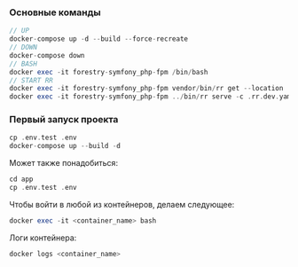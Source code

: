 ### Основные команды
```php
// UP
docker-compose up -d --build --force-recreate
// DOWN
docker-compose down
// BASH
docker exec -it forestry-symfony_php-fpm /bin/bash
// START RR
docker exec -it forestry-symfony_php-fpm vendor/bin/rr get --location ../bin/
docker exec -it forestry-symfony_php-fpm ../bin/rr serve -c .rr.dev.yaml
```
### Первый запуск проекта

```php
cp .env.test .env
docker-compose up --build -d
```

Может также понадобиться:
```php
cd app
cp .env.test .env
```

Чтобы войти в любой из контейнеров, делаем следующее:
```php
docker exec -it <container_name> bash
```

Логи контейнера:
```php
docker logs <container_name>
```




